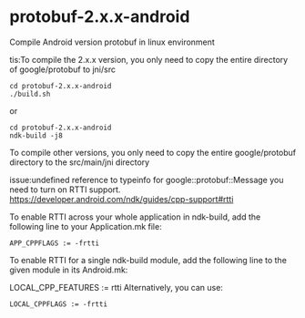 # protobuf-2.x.x-android


Compile Android version protobuf in linux environment

tis:To compile the 2.x.x version, you only need to copy the entire directory of google/protobuf to jni/src

```
cd protobuf-2.x.x-android
./build.sh 
```

or

```
cd protobuf-2.x.x-android
ndk-build -j8
```

To compile other versions, you only need to copy the entire google/protobuf directory to the src/main/jni directory

issue:undefined reference to typeinfo for google::protobuf::Message you need to turn on RTTI support. https://developer.android.com/ndk/guides/cpp-support#rtti

To enable RTTI across your whole application in ndk-build, add the following line to your Application.mk file:
```
APP_CPPFLAGS := -frtti
```

To enable RTTI for a single ndk-build module, add the following line to the given module in its Android.mk:

LOCAL_CPP_FEATURES := rtti Alternatively, you can use:

```
LOCAL_CPPFLAGS := -frtti
```
